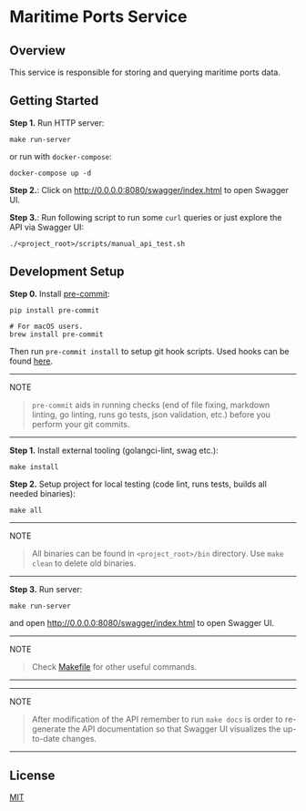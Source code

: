 # Maritime Ports Service

## Overview

This service is responsible for storing and querying maritime ports data.

## Getting Started

**Step 1.** Run HTTP server:

```shell script
make run-server
```

or run with `docker-compose`:

```shell script
docker-compose up -d
```

**Step 2.**: Click on http://0.0.0.0:8080/swagger/index.html to open Swagger UI.

**Step 3.**: Run following script to run some `curl` queries or just explore the API via Swagger UI:

```shell
./<project_root>/scripts/manual_api_test.sh
```

## Development Setup

**Step 0.** Install [pre-commit](https://pre-commit.com/):

```shell
pip install pre-commit

# For macOS users.
brew install pre-commit
```

Then run `pre-commit install` to setup git hook scripts.
Used hooks can be found [here](.pre-commit-config.yaml).

______________________________________________________________________

NOTE

> `pre-commit` aids in running checks (end of file fixing,
> markdown linting, go linting, runs go tests, json validation, etc.)
> before you perform your git commits.

______________________________________________________________________

**Step 1.** Install external tooling (golangci-lint, swag etc.):

```shell script
make install
```

**Step 2.** Setup project for local testing (code lint, runs tests, builds all needed binaries):

```shell script
make all
```

______________________________________________________________________

NOTE

> All binaries can be found in `<project_root>/bin` directory.
> Use `make clean` to delete old binaries.

______________________________________________________________________

**Step 3.** Run server:

```shell
make run-server
```

and open http://0.0.0.0:8080/swagger/index.html to open Swagger UI.

______________________________________________________________________

NOTE

> Check [Makefile](Makefile) for other useful commands.

______________________________________________________________________

______________________________________________________________________

NOTE

> After modification of the API remember to run `make docs` is order to re-generate
> the API documentation so that Swagger UI visualizes the up-to-date changes.

______________________________________________________________________

## License

[MIT](LICENSE)
